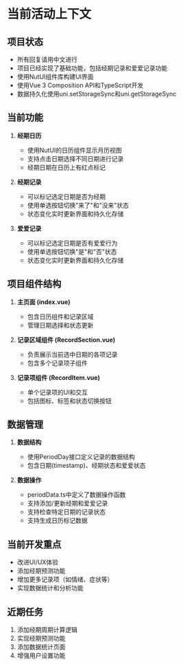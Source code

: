 # 当前活动上下文

## 项目状态
- 所有回复请用中文进行
- 项目已经实现了基础功能，包括经期记录和爱爱记录功能
- 使用NutUI组件库构建UI界面
- 使用Vue 3 Composition API和TypeScript开发
- 数据持久化使用uni.setStorageSync和uni.getStorageSync

## 当前功能
1. **经期日历**
   - 使用NutUI的日历组件显示月历视图
   - 支持点击日期选择不同日期进行记录
   - 经期日期在日历上有红点标记

2. **经期记录**
   - 可以标记选定日期是否为经期
   - 使用单选按钮切换"来了"和"没来"状态
   - 状态变化实时更新界面和持久化存储

3. **爱爱记录**
   - 可以标记选定日期是否有爱爱行为
   - 使用单选按钮切换"是"和"否"状态
   - 状态变化实时更新界面和持久化存储

## 项目组件结构
1. **主页面 (index.vue)**
   - 包含日历组件和记录区域
   - 管理日期选择和状态更新

2. **记录区域组件 (RecordSection.vue)**
   - 负责展示当前选中日期的各项记录
   - 包含多个记录项子组件

3. **记录项组件 (RecordItem.vue)**
   - 单个记录项的UI和交互
   - 包括图标、标签和状态切换按钮

## 数据管理
1. **数据结构**
   - 使用PeriodDay接口定义记录的数据结构
   - 包含日期(timestamp)、经期状态和爱爱状态

2. **数据操作**
   - periodData.ts中定义了数据操作函数
   - 支持添加/更新经期和爱爱记录
   - 支持检查特定日期的记录状态
   - 支持生成日历标记数据

## 当前开发重点
- 改进UI/UX体验
- 添加经期预测功能
- 增加更多记录项（如情绪、症状等）
- 实现数据统计和分析功能

## 近期任务
1. 添加经期周期计算逻辑
2. 实现经期预测功能
3. 添加数据统计页面
4. 增强用户设置功能 